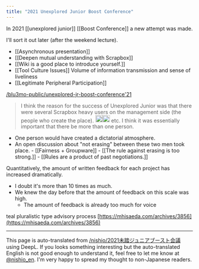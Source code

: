 ```yaml
---
title: "2021 Unexplored Junior Boost Conference"
---
```


In 2021 [[unexplored junior]] [[Boost Conference]] a new attempt was made.

I'll sort it out later (after the weekend lecture).
- [[Asynchronous presentation]]
- [[Deepen mutual understanding with Scrapbox]]
- [[Wiki is a good place to introduce yourself.]]
- [[Tool Culture Issues]]
Volume of information transmission and sense of liveliness
- [[Legitimate Peripheral Participation]]

[/blu3mo-public/unexplored-jr-boost-conference'21](https://scrapbox.io/blu3mo-public/unexplored-jr-boost-conference'21)
> I think the reason for the success of Unexplored Junior was that there were several Scrapbox heavy users on the management side (the people who create the place).
>  <img src='https://scrapbox.io/api/pages/nishio/nishio/icon' alt='/nishio/nishio.icon' height="19.5"/><img src='https://scrapbox.io/api/pages/hackforplay/teramotodaiki/icon' alt='/hackforplay/teramotodaiki.icon' height="19.5"/> etc.
I think it was essentially important that there be more than one person.
- One person would have created a dictatorial atmosphere.
- An open discussion about "not erasing" between these two men took place.
        - [[Fairness + Groupware]]
        - [[The rule against erasing is too strong.]]
        - [[Rules are a product of past negotiations.]]

Quantitatively, the amount of written feedback for each project has increased dramatically.
- I doubt it's more than 10 times as much.
- We knew the day before that the amount of feedback on this scale was high.
    - The amount of feedback is already too much for voice

teal
pluralistic type
advisory process
[https://mhisaeda.com/archives/3856](https://mhisaeda.com/archives/3856)



---
This page is auto-translated from [/nishio/2021未踏ジュニアブースト会議](https://scrapbox.io/nishio/2021未踏ジュニアブースト会議) using DeepL. If you looks something interesting but the auto-translated English is not good enough to understand it, feel free to let me know at [@nishio_en](https://twitter.com/nishio_en). I'm very happy to spread my thought to non-Japanese readers.